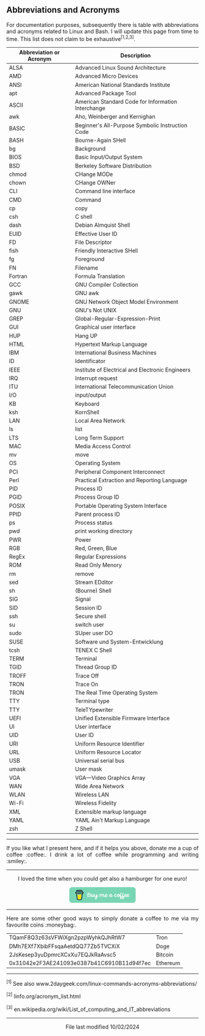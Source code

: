 ## Abbreviations and Acronyms

<p align="justify">For documentation purposes, subsequently there is table with abbreviations and acronyms related to Linux and Bash. I will update this page from time to time. This list does not claim to be exhaustive<sup>[1,2,3]</sup>.</p>

| Abbreviation or Acronym | Description                                        |
| ----------------------- | -------------------------------------------------- |
| ALSA                    | Advanced Linux Sound Architecture                  |
| AMD                     | Advanced Micro Devices                             |
| ANSI                    | American National Standards Institute              |
| apt                     | Advanced Package Tool                              |
| ASCII                   | American Standard Code for Information Interchange |
| awk                     | Aho, Weinberger and Kernighan                      |
| BASIC                   | Beginner's All-Purpose Symbolic Instruction Code   |
| BASH                    | Bourne-Again SHell                                 |
| bg                      | Background                                         |
| BIOS                    | Basic Input/Output System                          |
| BSD                     | Berkeley Software Distribution                     |
| chmod                   | CHange MODe                                        |
| chown                   | CHange OWNer                                       |
| CLI                     | Command line interface                             |
| CMD                     | Command                                            |
| cp                      | copy                                               |
| csh                     | C shell                                            |
| dash                    | Debian Almquist Shell                              |
| EUID                    | Effective User ID                                  |
| FD                      | File Descriptor                                    |
| fish                    | Friendly Interactive SHell                         | 
| fg                      | Foreground                                         |
| FN                      | Filename                                           |
| Fortran                 | Formula Translation                                |
| GCC                     | GNU Compiler Collection                            |
| gawk                    | GNU awk                                            |
| GNOME                   | GNU Network Object Model Environment               |
| GNU                     | GNU's Not UNIX                                     |
| GREP                    | Global-Regular-Expression-Print                    |
| GUI                     | Graphical user interface                           |  
| HUP                     | Hang UP                                            |
| HTML                    | Hypertext Markup Language                          |
| IBM                     | International Business Machines                    |
| ID                      | Identificator                                      |
| IEEE                    | Institute of Electrical and Electronic Engineers   |
| IRQ                     | Interrupt request                                  |
| ITU                     | International Telecommunication Union              |
| I/O                     | input/output                                       |
| KB                      | Keyboard                                           |
| ksh                     | KornShell                                          |
| LAN                     | Local Area Network                                 |
| ls                      | list                                               |
| LTS                     | Long Term Support                                  |
| MAC                     | Media Access Control                               |
| mv                      | move                                               |
| OS                      | Operating System                                   |
| PCI                     | Peripheral Component Interconnect                  |
| Perl                    | Practical Extraction and Reporting Language        |
| PID                     | Process ID                                         |
| PGID                    | Process Group ID                                   |
| POSIX                   | Portable Operating System Interface                |
| PPID                    | Parent process ID                                  |
| ps                      | Process status                                     |
| pwd                     | print working directory                            |
| PWR                     | Power                                              |
| RGB                     | Red, Green, Blue                                   |
| RegEx                   | Regular Expressions                                | 
| ROM                     | Read Only Menory                                   |
| rm                      | remove                                             |
| sed                     | Stream EDditor                                     |
| sh                      | (Bourne) Shell                                     |
| SIG                     | Signal                                             |
| SID                     | Session ID                                         |  
| ssh                     | Secure shell                                       |
| su                      | switch user                                        |
| sudo                    | SUper user DO                                      |
| SUSE                    | Software und System-Entwicklung                    |
| tcsh                    | TENEX C Shell                                      | 
| TERM                    | Terminal                                           |
| TGID                    | Thread Group ID                                    |
| TROFF                   | Trace Off                                          | 
| TRON                    | Trace On                                           | 
| TRON                    | The Real Time Operating System                     |
| TTY                     | Terminal type                                      |
| TTY                     | TeleTYpewriter                                     |
| UEFI                    | Unified Extensible Firmware Interface              |
| UI                      | User interface                                     |
| UID                     | User ID                                            |
| URI                     | Uniform Resource Identifier                        |
| URL                     | Uniform Resource Locator                           |
| USB                     | Universal serial bus                               |
| umask                   | User mask                                          |
| VGA                     | VGA—Video Graphics Array                           |
| WAN                     | Wide Area Network                                  |
| WLAN                    | Wireless LAN                                       |
| Wi-Fi                   | Wireless Fidelity                                  |
| XML                     | Extensible markup language                         |  
| YAML                    | YAML Ain't Markup Language                         |
| zsh                     | Z Shell                                            |

<hr width="100%" size="1">

<p align="justify">If you like what I present here, and if it helps you above, donate me a cup of coffee :coffee:. I drink a lot of coffee while programming and writing  :smiley:.</p>

<hr width="100%" size="1">

<p align="center">I loved the time when you could get also a hamburger for one euro!</p>

<p align="center">
<a href="https://www.buymeacoffee.com/zentrocdot" target="_blank"><img src="..\IMAGES\greeen-button.png" alt="Buy Me A Coffee" height="41" width="174"></a>
</p>

<hr width="100%" size="1">

<p align="justify">Here are some other good ways to simply donate a coffee to me via my favourite coins :moneybag:.</p>

<table>
  <tbody>
    <tr>
      <td>TQamF8Q3z63sVFWiXgn2pzpWyhkQJhRtW7</td>
      <td>Tron</td>
    </tr>
    <tr>
      <td>DMh7EXf7XbibFFsqaAetdQQ77Zb5TVCXiX</td>
      <td>Doge</td>
    </tr>
    <tr>
      <td>2JsKesep3yuDpmrcXCxXu7EQJkRaAvsc5</td>
      <td>Bitcoin</td>
    </tr>
    <tr>
      <td>0x31042e2F3AE241093e0387b41C6910B11d94f7ec</td>
      <td>Ethereum</td>
    </tr>
  </tbody>
</table>

<hr width="100%" size="1">

<sup>[1]</sup> See also www&#8203;.2daygeek.com/linux-commands-acronyms-abbreviations/

<sup>[2]</sup> linfo.org/acronym_list.html

<sup>[3]</sup> en.wikipedia.org/wiki/List_of_computing_and_IT_abbreviations

<hr width="100%" size="1">

<p align="center">File last modified 10/02/2024</p>




